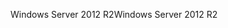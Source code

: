 <span data-ttu-id="3fb97-101">Windows Server 2012 R2</span><span class="sxs-lookup"><span data-stu-id="3fb97-101">Windows Server 2012 R2</span></span>